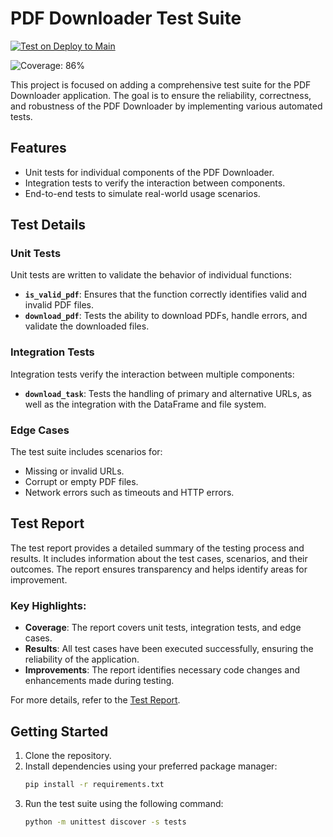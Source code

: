 # PDF Downloader Test Suite

[![Test on Deploy to Main](https://github.com/prismicious/Uge-5-PDFDownloader-Tests/actions/workflows/test-on-deploy.yml/badge.svg)](https://github.com/prismicious/Uge-5-PDFDownloader-Tests/actions/workflows/test-on-deploy.yml)

![Coverage: 86%](https://img.shields.io/badge/Coverage-86%-green)

This project is focused on adding a comprehensive test suite for the PDF Downloader application. The goal is to ensure the reliability, correctness, and robustness of the PDF Downloader by implementing various automated tests.

## Features

- Unit tests for individual components of the PDF Downloader.
- Integration tests to verify the interaction between components.
- End-to-end tests to simulate real-world usage scenarios.

## Test Details

### Unit Tests
Unit tests are written to validate the behavior of individual functions:
- **`is_valid_pdf`**: Ensures that the function correctly identifies valid and invalid PDF files.
- **`download_pdf`**: Tests the ability to download PDFs, handle errors, and validate the downloaded files.

### Integration Tests
Integration tests verify the interaction between multiple components:
- **`download_task`**: Tests the handling of primary and alternative URLs, as well as the integration with the DataFrame and file system.

### Edge Cases
The test suite includes scenarios for:
- Missing or invalid URLs.
- Corrupt or empty PDF files.
- Network errors such as timeouts and HTTP errors.

## Test Report

The test report provides a detailed summary of the testing process and results. It includes information about the test cases, scenarios, and their outcomes. The report ensures transparency and helps identify areas for improvement.

### Key Highlights:
- **Coverage**: The report covers unit tests, integration tests, and edge cases.
- **Results**: All test cases have been executed successfully, ensuring the reliability of the application.
- **Improvements**: The report identifies necessary code changes and enhancements made during testing.

For more details, refer to the [Test Report](test_report.md).

## Getting Started

1. Clone the repository.
2. Install dependencies using your preferred package manager:
   ```bash
   pip install -r requirements.txt
   ```
3. Run the test suite using the following command:
   ```bash
   python -m unittest discover -s tests
   ```


